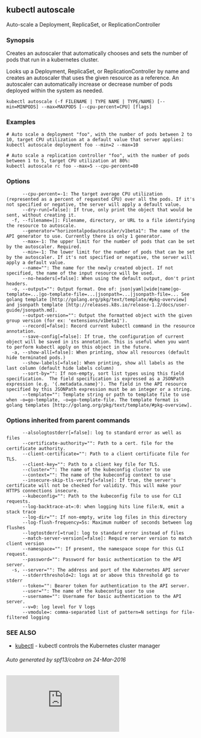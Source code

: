 <!-- BEGIN MUNGE: UNVERSIONED_WARNING -->


<!-- END MUNGE: UNVERSIONED_WARNING -->

## kubectl autoscale

Auto-scale a Deployment, ReplicaSet, or ReplicationController

### Synopsis


Creates an autoscaler that automatically chooses and sets the number of pods that run in a kubernetes cluster.

Looks up a Deployment, ReplicaSet, or ReplicationController by name and creates an autoscaler that uses the given resource as a reference.
An autoscaler can automatically increase or decrease number of pods deployed within the system as needed.

```
kubectl autoscale (-f FILENAME | TYPE NAME | TYPE/NAME) [--min=MINPODS] --max=MAXPODS [--cpu-percent=CPU] [flags]
```

### Examples

```
# Auto scale a deployment "foo", with the number of pods between 2 to 10, target CPU utilization at a default value that server applies:
kubectl autoscale deployment foo --min=2 --max=10

# Auto scale a replication controller "foo", with the number of pods between 1 to 5, target CPU utilization at 80%:
kubectl autoscale rc foo --max=5 --cpu-percent=80
```

### Options

```
      --cpu-percent=-1: The target average CPU utilization (represented as a percent of requested CPU) over all the pods. If it's not specified or negative, the server will apply a default value.
      --dry-run[=false]: If true, only print the object that would be sent, without creating it.
  -f, --filename=[]: Filename, directory, or URL to a file identifying the resource to autoscale.
      --generator="horizontalpodautoscaler/v1beta1": The name of the API generator to use. Currently there is only 1 generator.
      --max=-1: The upper limit for the number of pods that can be set by the autoscaler. Required.
      --min=-1: The lower limit for the number of pods that can be set by the autoscaler. If it's not specified or negative, the server will apply a default value.
      --name="": The name for the newly created object. If not specified, the name of the input resource will be used.
      --no-headers[=false]: When using the default output, don't print headers.
  -o, --output="": Output format. One of: json|yaml|wide|name|go-template=...|go-template-file=...|jsonpath=...|jsonpath-file=... See golang template [http://golang.org/pkg/text/template/#pkg-overview] and jsonpath template [http://releases.k8s.io/release-1.2/docs/user-guide/jsonpath.md].
      --output-version="": Output the formatted object with the given group version (for ex: 'extensions/v1beta1').
      --record[=false]: Record current kubectl command in the resource annotation.
      --save-config[=false]: If true, the configuration of current object will be saved in its annotation. This is useful when you want to perform kubectl apply on this object in the future.
  -a, --show-all[=false]: When printing, show all resources (default hide terminated pods.)
      --show-labels[=false]: When printing, show all labels as the last column (default hide labels column)
      --sort-by="": If non-empty, sort list types using this field specification.  The field specification is expressed as a JSONPath expression (e.g. '{.metadata.name}'). The field in the API resource specified by this JSONPath expression must be an integer or a string.
      --template="": Template string or path to template file to use when -o=go-template, -o=go-template-file. The template format is golang templates [http://golang.org/pkg/text/template/#pkg-overview].
```

### Options inherited from parent commands

```
      --alsologtostderr[=false]: log to standard error as well as files
      --certificate-authority="": Path to a cert. file for the certificate authority.
      --client-certificate="": Path to a client certificate file for TLS.
      --client-key="": Path to a client key file for TLS.
      --cluster="": The name of the kubeconfig cluster to use
      --context="": The name of the kubeconfig context to use
      --insecure-skip-tls-verify[=false]: If true, the server's certificate will not be checked for validity. This will make your HTTPS connections insecure.
      --kubeconfig="": Path to the kubeconfig file to use for CLI requests.
      --log-backtrace-at=:0: when logging hits line file:N, emit a stack trace
      --log-dir="": If non-empty, write log files in this directory
      --log-flush-frequency=5s: Maximum number of seconds between log flushes
      --logtostderr[=true]: log to standard error instead of files
      --match-server-version[=false]: Require server version to match client version
      --namespace="": If present, the namespace scope for this CLI request.
      --password="": Password for basic authentication to the API server.
  -s, --server="": The address and port of the Kubernetes API server
      --stderrthreshold=2: logs at or above this threshold go to stderr
      --token="": Bearer token for authentication to the API server.
      --user="": The name of the kubeconfig user to use
      --username="": Username for basic authentication to the API server.
      --v=0: log level for V logs
      --vmodule=: comma-separated list of pattern=N settings for file-filtered logging
```

### SEE ALSO

* [kubectl](kubectl.md)	 - kubectl controls the Kubernetes cluster manager

###### Auto generated by spf13/cobra on 24-Mar-2016



<!-- BEGIN MUNGE: IS_VERSIONED -->
<!-- TAG IS_VERSIONED -->
<!-- END MUNGE: IS_VERSIONED -->


<!-- BEGIN MUNGE: GENERATED_ANALYTICS -->
[![Analytics](https://kubernetes-site.appspot.com/UA-36037335-10/GitHub/docs/user-guide/kubectl/kubectl_autoscale.md?pixel)]()
<!-- END MUNGE: GENERATED_ANALYTICS -->
